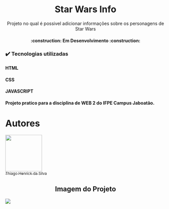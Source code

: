 <h1 align="center">Star Wars Info</h1>
<p align="center">Projeto no qual é possivel adicionar informações sobre os personagens de Star Wars</p>

<h4 align="center"> 
    :construction:  Em Desenvolvimento  :construction:
</h4>

<h3>✔️ Tecnologias utilizadas</h3>
<h4>HTML</h4>
<h4>CSS</h4>
<h4>JAVASCRIPT</h4>

<h4> Projeto pratico para a disciplina de WEB 2 do IFPE Campus Jaboatão. </h4>

# Autores

[<img src="https://user-images.githubusercontent.com/78651414/205517854-aecd61be-e709-4fe8-acbe-1dd829a7f882.jpg" width=115><br><sub>Thiago Henrick da Silva</sub>](https://github.com/thiagosilvahenrick) 


<h2 align="center">Imagem do Projeto</h2>
<img src="https://user-images.githubusercontent.com/78651414/205517590-e3092287-cf6c-45e9-a784-4656c2219203.png"></img>

